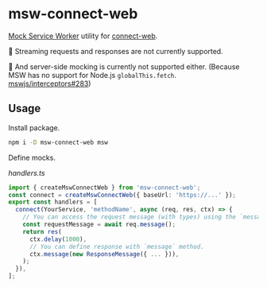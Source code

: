 # msw-connect-web

[Mock Service Worker](https://mswjs.io/) utility for [connect-web](https://github.com/bufbuild/connect-web).

🚧 Streaming requests and responses are not currently supported.

🚧 And server-side mocking is currently not supported either. (Because MSW has no support for Node.js `globalThis.fetch`. [mswjs/interceptors#283](https://github.com/mswjs/interceptors/pull/283))

## Usage

Install package.

```sh
npm i -D msw-connect-web msw
```

Define mocks.

_handlers.ts_

```typescript
import { createMswConnectWeb } from 'msw-connect-web';
const connect = createMswConnectWeb({ baseUrl: 'https://...' });
export const handlers = [
  connect(YourService, 'methodName', async (req, res, ctx) => {
    // You can access the request message (with types) using the `message` method.
    const requestMessage = await req.message();
    return res(
      ctx.delay(1000),
      // You can define response with `message` method.
      ctx.message(new ResponseMessage({ ... })),
    );
  }),
];
```

